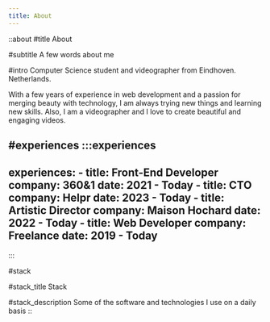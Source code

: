 ```yaml
---
title: About
---
```


::about
#title
About

#subtitle
A few words about me

#intro
Computer Science student and videographer from Eindhoven. Netherlands.

With a few years of experience in web development and a passion for merging beauty with technology, I am always trying new things and learning new skills.
Also, I am a videographer and I love to create beautiful and engaging videos.

#experiences
  :::experiences
  ---
  experiences:
    - title: Front-End Developer
      company: 360&1
      date: 2021 - Today
    - title: CTO
      company: Helpr
      date: 2023 - Today
    - title: Artistic Director
      company: Maison Hochard
      date: 2022 - Today
    - title: Web Developer
      company: Freelance
      date: 2019 - Today
  ---
  :::

#stack

#stack_title
Stack

#stack_description
Some of the software and technologies I use on a daily basis
::
